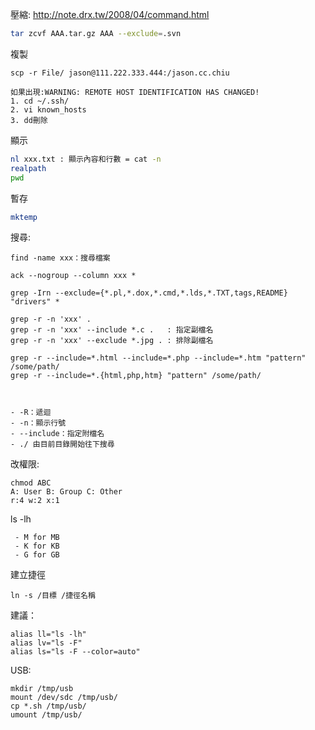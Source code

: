 
壓縮:
http://note.drx.tw/2008/04/command.html
```bash
tar zcvf AAA.tar.gz AAA --exclude=.svn
```
複製
```
scp -r File/ jason@111.222.333.444:/jason.cc.chiu

如果出現:WARNING: REMOTE HOST IDENTIFICATION HAS CHANGED!
1. cd ~/.ssh/
2. vi known_hosts
3. dd刪除
```

顯示
```bash
nl xxx.txt : 顯示內容和行數 = cat -n
realpath
pwd
```

暫存
```bash
mktemp
```

搜尋:
```
find -name xxx：搜尋檔案

ack --nogroup --column xxx *

grep -Irn --exclude={*.pl,*.dox,*.cmd,*.lds,*.TXT,tags,README} "drivers" *

grep -r -n 'xxx' .  
grep -r -n 'xxx' --include *.c .   : 指定副檔名
grep -r -n 'xxx' --exclude *.jpg . : 排除副檔名

grep -r --include=*.html --include=*.php --include=*.htm "pattern" /some/path/
grep -r --include=*.{html,php,htm} "pattern" /some/path/



- -R：遞迴
- -n：顯示行號
- --include：指定附檔名
- ./ 由目前目錄開始往下搜尋
```

改權限:
```
chmod ABC
A: User B: Group C: Other
r:4 w:2 x:1
```

ls -lh
```
 - M for MB
 - K for KB
 - G for GB
```

建立捷徑
```
ln -s /目標 /捷徑名稱
```

建議： 
 ```
alias ll="ls -lh"
alias lv="ls -F"
alias ls="ls -F --color=auto"
```

USB:
```
mkdir /tmp/usb
mount /dev/sdc /tmp/usb/
cp *.sh /tmp/usb/
umount /tmp/usb/
```
